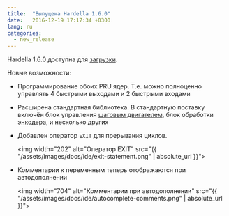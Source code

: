 ```yaml
---
title:  "Выпущена Hardella 1.6.0"
date:   2016-12-19 17:17:34 +0300
lang: ru
categories:
  - new_release
---
```


Hardella 1.6.0 доступна для [загрузки](/download).
                        
Новые возможности:
  - Программирование обоих PRU ядер. Т.е. можно полноценно управлять 4 быстрыми выходами и 2 быстрыми входами
  - Расширена стандартная библиотека. В стандартную поставку включён блок управления [шаговым двигателем](/docs/pru/examples/step-motor/), блок обработки [энкодера](/docs/pru/examples/fast-encoder/), и несколько других
  - Добавлен оператор `EXIT` для прерывания циклов.
    
    <img width="202" alt="Оператор EXIT" src="{{ "/assets/images/docs/ide/exit-statement.png" | absolute_url }}">

  - Комментарии к переменным теперь отображаются при автодополнении

    <img width="704" alt="Комментарии при автодополнении" src="{{ "/assets/images/docs/ide/autocomplete-comments.png" | absolute_url }}">
                          
